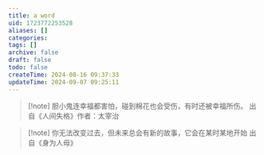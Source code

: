 ```yaml
---
title: a word
uid: 1723772253528
aliases: []
categories:
tags: []
archive: false
draft: false
todo: false
createTime: 2024-08-16 09:37:33
updateTime: 2024-09-07 09:25:11
---
```


> [!note] 胆小鬼连幸福都害怕，碰到棉花也会受伤，有时还被幸福所伤。
> 出自《人间失格》作者：太宰治

> [!note] 你无法改变过去，但未来总会有新的故事，它会在某时某地开始
> 出自《身为人母》

